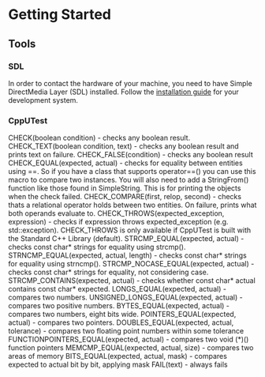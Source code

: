 # Getting Started

## Tools

### SDL

In order to contact the hardware of your machine, you need to have Simple DirectMedia Layer (SDL) installed. Follow the [installation guide](http://wiki.libsdl.org/Installation) for your development system.

### CppUTest

CHECK(boolean condition) - checks any boolean result.
CHECK_TEXT(boolean condition, text) - checks any boolean result and prints text on failure.
CHECK_FALSE(condition) - checks any boolean result
CHECK_EQUAL(expected, actual) - checks for equality between entities using ==. So if you have a class that supports operator==() you can use this macro to compare two instances. You will also need to add a StringFrom() function like those found in SimpleString. This is for printing the objects when the check failed.
CHECK_COMPARE(first, relop, second) - checks thats a relational operator holds between two entities. On failure, prints what both operands evaluate to.
CHECK_THROWS(expected_exception, expression) - checks if expression throws expected_exception (e.g. std::exception). CHECK_THROWS is only available if CppUTest is built with the Standard C++ Library (default).
STRCMP_EQUAL(expected, actual) - checks const char* strings for equality using strcmp().
STRNCMP_EQUAL(expected, actual, length) - checks const char* strings for equality using strncmp().
STRCMP_NOCASE_EQUAL(expected, actual) - checks const char* strings for equality, not considering case.
STRCMP_CONTAINS(expected, actual) - checks whether const char* actual contains const char* expected.
LONGS_EQUAL(expected, actual) - compares two numbers.
UNSIGNED_LONGS_EQUAL(expected, actual) - compares two positive numbers.
BYTES_EQUAL(expected, actual) - compares two numbers, eight bits wide.
POINTERS_EQUAL(expected, actual) - compares two pointers.
DOUBLES_EQUAL(expected, actual, tolerance) - compares two floating point numbers within some tolerance
FUNCTIONPOINTERS_EQUAL(expected, actual) - compares two void (*)() function pointers
MEMCMP_EQUAL(expected, actual, size) - compares two areas of memory
BITS_EQUAL(expected, actual, mask) - compares expected to actual bit by bit, applying mask
FAIL(text) - always fails
